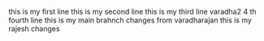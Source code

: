 this is my first line
this is my second line
this is my third line
varadha2 4 th fourth line
this is my main brahnch changes from varadharajan
this is my rajesh changes

